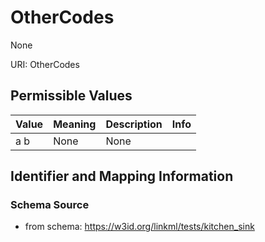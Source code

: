 # OtherCodes

None

URI: OtherCodes

## Permissible Values

| Value | Meaning | Description | Info |
| --- | --- | --- | --- |
| a b | None | None | |


## Identifier and Mapping Information







### Schema Source


* from schema: https://w3id.org/linkml/tests/kitchen_sink



